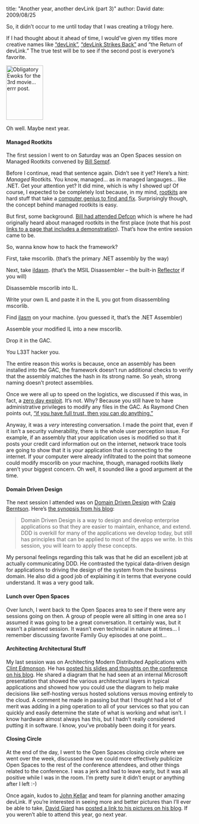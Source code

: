 
title: "Another year, another devLink (part 3)"
author: David
date: 2009/08/25

<p>So, it didn’t occur to me until today that I was creating a trilogy here. </p> <p>If I had thought about it ahead of time, I would’ve given my titles more creative names like <a href="http://www.mohundro.com/blog/2009/08/24/AnotherYearAnotherDevLinkPart1.aspx">“devLink”</a>, <a href="http://www.mohundro.com/blog/2009/08/25/AnotherYearAnotherDevLinkPart2.aspx">“devLink Strikes Back”</a> and “the Return of devLink.” The true test will be to see if the second post is everyone’s favorite.</p> <p><img style="border-right-width: 0px; display: inline; border-top-width: 0px; border-bottom-width: 0px; border-left-width: 0px" title="Obligatory Ewoks for the 3rd movie... errr post." border="0" alt="Obligatory Ewoks for the 3rd movie... errr post." src="http://www.mohundro.com/blog/content/binary/WindowsLiveWriter/AnotheryearanotherdevLinkpart3_BC80/image_3.png" width="99" height="146"> </p> <p>Oh well. Maybe next year.</p> <h4>Managed Rootkits</h4> <p>The first session I went to on Saturday was an Open Spaces session on Managed Rootkits convened by <a href="http://www.sempf.net/">Bill Sempf</a>.</p> <p>Before I continue, read that sentence again. Didn’t see it yet? Here’s a hint: <em>Managed</em> Rootkits. You know, managed… as in managed langauges… like .NET. Get your attention yet? It did mine, which is why I showed up! Of course, I expected to be completely lost because, in my mind, <a href="http://en.wikipedia.org/wiki/Rootkit">rootkits</a> are hard stuff that take a <a href="http://blogs.technet.com/markrussinovich/archive/2005/10/31/sony-rootkits-and-digital-rights-management-gone-too-far.aspx">computer genius to find and fix</a>. Surprisingly though, the concept behind managed rootkits is easy.</p> <p>But first, some background. <a href="http://www.sempf.net/post/Defcon-Recap.aspx">Bill had attended Defcon</a> which is where he had originally heard about managed rootkits in the first place (note that his post <a href="http://www.applicationsecurity.co.il/english/NETFrameworkRootkits/tabid/161/Default.aspx">links to a page that includes a demonstration</a>). That’s how the entire session came to be.</p> <p>So, wanna know how to hack the framework?</p> <p>First, take mscorlib. (that’s the primary .NET assembly by the way)</p> <p>Next, take <a href="http://msdn.microsoft.com/en-us/library/f7dy01k1%28VS.80%29.aspx">ildasm</a>. (that’s the MSIL Disassembler – the built-in <a href="http://www.red-gate.com/products/reflector/">Reflector</a> if you will)</p> <p>Disassemble mscorlib into IL.</p> <p>Write your own IL and paste it in the IL you got from disassembling mscorlib.</p> <p>Find <a href="http://msdn.microsoft.com/en-us/library/496e4ekx%28VS.80%29.aspx">ilasm</a> on your machine. (you guessed it, that’s the .NET Assembler)</p> <p>Assemble your modified IL into a new mscorlib.</p> <p>Drop it in the GAC.</p> <p>You L33T hacker you.</p> <p>The entire reason this works is because, once an assembly has been installed into the GAC, the framework doesn’t run additional checks to verify that the assembly matches the hash in its strong name. So yeah, strong naming doesn’t protect assemblies.</p> <p>Once we were all up to speed on the logistics, we discussed if this was, in fact, a <a href="http://en.wikipedia.org/wiki/Zero_day_attack">zero day exploit</a>. It’s not. Why? Because you still have to have administrative privileges to modify any files in the GAC. As Raymond Chen points out, <a href="http://blogs.msdn.com/oldnewthing/archive/2009/01/21/9353310.aspx">“if you have full trust, then you can do anything.”</a></p> <p>Anyway, it was a <em>very</em> interesting conversation. I made the point that, even if it isn’t a security vulnerability, there is the whole user perception issue. For example, if an assembly that your application uses is modified so that it posts your credit card information out on the internet, network trace tools are going to show that it is <em>your</em> application that is connecting to the internet. If your computer were already infiltrated to the point that someone could modify mscorlib on your machine, though, managed rootkits likely aren’t your biggest concern. Oh well, it sounded like a good argument at the time.</p> <h4>Domain Driven Design</h4> <p>The next session I attended was on <a href="http://domaindrivendesign.org/">Domain Driven Design</a> with <a href="http://www.craigberntson.com/blog">Craig Berntson</a>. Here’s <a href="http://www.craigberntson.com/blog/2009/03/speaking-at-devlink.asp">the synopsis from his blog</a>:</p> <blockquote>Domain Driven Design is a way to design and develop enterprise applications so that they are easier to maintain, enhance, and extend. DDD is overkill for many of the applications we develop today, but still has principles that can be applied to most of the apps we write. In this session, you will learn to apply these concepts.</blockquote> <p>My personal feelings regarding this talk was that he did an excellent job at actually communicating DDD. He contrasted the typical data-driven design for applications to driving the design of the system from the business domain. He also did a good job of explaining it in terms that everyone could understand. It was a very good talk.</p> <h4>Lunch over Open Spaces</h4> <p>Over lunch, I went back to the Open Spaces area to see if there were any sessions going on then. A group of people were all sitting in one area so I assumed it was going to be a great conversation. It certainly was, but it wasn’t a planned session. It wasn’t even technical in nature at times… I remember discussing favorite Family Guy episodes at one point…</p> <h4>Architecting Architectural Stuff</h4> <p>My last session was on Architecting Modern Distributed Applications with <a href="http://www.notsotrivial.net/blog/">Clint Edmonson</a>. He has <a href="http://www.notsotrivial.net/blog/post/2009/08/17/DevLink-Decompression.aspx">posted his slides and thoughts on the conference on his blog</a>. He shared a diagram that he had seen at an internal Microsoft presentation that showed the various architectural layers in typical applications and showed how you could use the diagram to help make decisions like self-hosting versus hosted solutions versus moving entirely to the cloud. A comment he made in passing but that I thought had a lot of merit was adding in a ping operation to all of your services so that you can quickly and easily determine the state of what is working and what isn’t. I know hardware almost always has this, but I hadn’t really considered putting it in software. I know, you’ve probably been doing it for years.</p> <h4>Closing Circle</h4> <p>At the end of the day, I went to the Open Spaces closing circle where we went over the week, discussed how we could more effectively publicize Open Spaces to the rest of the conference attendees, and other things related to the conference. I was a jerk and had to leave early, but it was all positive while I was in the room. I’m pretty sure it didn’t erupt or anything after I left :-)</p> <p>Once again, kudos to <a href="http://www.johnkellar.com/">John Kellar</a> and team for planning another amazing devLink. If you’re interested in seeing more and better pictures than I’ll ever be able to take, <a href="http://www.davidgiard.com/">David Giard</a> has <a href="http://www.davidgiard.com/2009/08/23/DevLinkAndLinkWray.aspx">posted a link to his pictures on his blog</a>. If you weren’t able to attend this year, go next year.</p>

